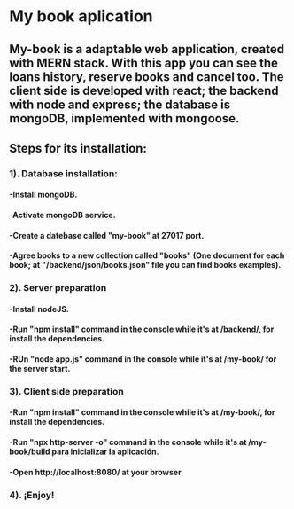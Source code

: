 # My book aplication

## My-book is a adaptable web application, created with MERN stack. With this app you can see the loans history, reserve books and cancel too. The client side is developed with react; the backend with node and express; the database is mongoDB, implemented with mongoose.

## Steps for its installation:


### 1). Database installation:

  
  #### -Install mongoDB.
  
  #### -Activate mongoDB service.
  
  #### -Create a datebase called "my-book" at 27017 port.
  
  #### -Agree books to a new collection called "books" (One document for each book; at "/backend/json/books.json" file  you can find books examples).
  
  
### 2). Server preparation 
  
  
  #### -Install nodeJS.
  
  #### -Run  "npm install" command in the console while it's at /backend/, for install the dependencies.
  
  #### -RUn "node app.js" command in the console while it's at /my-book/ for the server start.
  
  
### 3). Client side preparation 


  #### -Run  "npm install" command in the console while it's at /my-book/, for install the dependencies.
  
  #### -Run "npx http-server -o" command in the console while it's at /my-book/build para inicializar la aplicación.
  
  #### -Open http://localhost:8080/ at your browser
  
  
### 4). ¡Enjoy!
  
  
  
